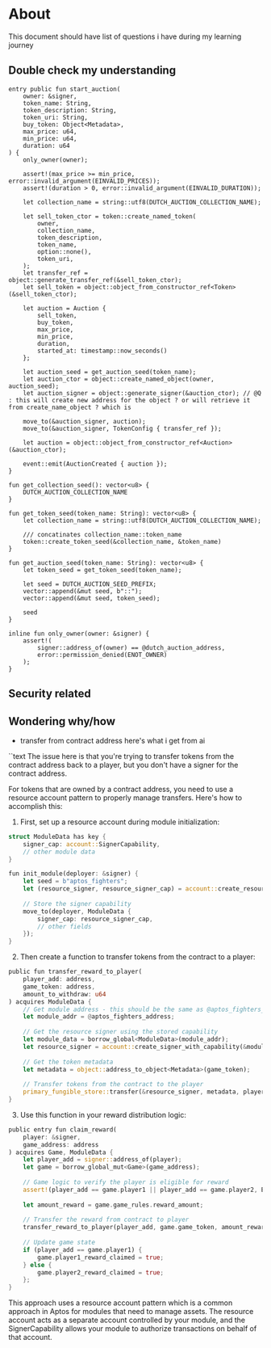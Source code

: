 # About 
This document should have list of questions i have during my learning journey 

## Double check my understanding 
```move 
entry public fun start_auction(
    owner: &signer,
    token_name: String,
    token_description: String,
    token_uri: String,
    buy_token: Object<Metadata>,
    max_price: u64,
    min_price: u64,
    duration: u64
) {
    only_owner(owner);

    assert!(max_price >= min_price, error::invalid_argument(EINVALID_PRICES));
    assert!(duration > 0, error::invalid_argument(EINVALID_DURATION));

    let collection_name = string::utf8(DUTCH_AUCTION_COLLECTION_NAME);

    let sell_token_ctor = token::create_named_token(
        owner,
        collection_name,
        token_description,
        token_name,
        option::none(),
        token_uri,
    );
    let transfer_ref = object::generate_transfer_ref(&sell_token_ctor);
    let sell_token = object::object_from_constructor_ref<Token>(&sell_token_ctor);

    let auction = Auction {
        sell_token,
        buy_token,
        max_price,
        min_price,
        duration,
        started_at: timestamp::now_seconds()
    };

    let auction_seed = get_auction_seed(token_name);
    let auction_ctor = object::create_named_object(owner, auction_seed);
    let auction_signer = object::generate_signer(&auction_ctor); // @Q : this will create new address for the object ? or will retrieve it from create_name_object ? which is 

    move_to(&auction_signer, auction);
    move_to(&auction_signer, TokenConfig { transfer_ref });

    let auction = object::object_from_constructor_ref<Auction>(&auction_ctor);

    event::emit(AuctionCreated { auction });
}

fun get_collection_seed(): vector<u8> {
    DUTCH_AUCTION_COLLECTION_NAME
}

fun get_token_seed(token_name: String): vector<u8> {
    let collection_name = string::utf8(DUTCH_AUCTION_COLLECTION_NAME);

    /// concatinates collection_name::token_name
    token::create_token_seed(&collection_name, &token_name)
}

fun get_auction_seed(token_name: String): vector<u8> {
    let token_seed = get_token_seed(token_name);

    let seed = DUTCH_AUCTION_SEED_PREFIX;
    vector::append(&mut seed, b"::");
    vector::append(&mut seed, token_seed);

    seed
}

inline fun only_owner(owner: &signer) {
    assert!(
        signer::address_of(owner) == @dutch_auction_address,
        error::permission_denied(ENOT_OWNER)
    );
}

```
## Security related 
## Wondering why/how
- transfer from contract address 
here's what i get from ai 

``text
The issue here is that you're trying to transfer tokens from the contract address back to a player, but you don't have a signer for the contract address.

For tokens that are owned by a contract address, you need to use a resource account pattern to properly manage transfers. Here's how to accomplish this:

1. First, set up a resource account during module initialization:

```rust
struct ModuleData has key {
    signer_cap: account::SignerCapability,
    // other module data
}

fun init_module(deployer: &signer) {
    let seed = b"aptos_fighters";
    let (resource_signer, resource_signer_cap) = account::create_resource_account(deployer, seed);
    
    // Store the signer capability
    move_to(deployer, ModuleData {
        signer_cap: resource_signer_cap,
        // other fields
    });
}
```

2. Then create a function to transfer tokens from the contract to a player:

```rust
public fun transfer_reward_to_player(
    player_add: address, 
    game_token: address, 
    amount_to_withdraw: u64
) acquires ModuleData {
    // Get module address - this should be the same as @aptos_fighters_address
    let module_addr = @aptos_fighters_address;
    
    // Get the resource signer using the stored capability
    let module_data = borrow_global<ModuleData>(module_addr);
    let resource_signer = account::create_signer_with_capability(&module_data.signer_cap);
    
    // Get the token metadata
    let metadata = object::address_to_object<Metadata>(game_token);
    
    // Transfer tokens from the contract to the player
    primary_fungible_store::transfer(&resource_signer, metadata, player_add, amount_to_withdraw);
}
```

3. Use this function in your reward distribution logic:

```rust
public entry fun claim_reward(
    player: &signer,
    game_address: address
) acquires Game, ModuleData {
    let player_add = signer::address_of(player);
    let game = borrow_global_mut<Game>(game_address);
    
    // Game logic to verify the player is eligible for reward
    assert!(player_add == game.player1 || player_add == game.player2, ENOT_A_PLAYER);
    
    let amount_reward = game.game_rules.reward_amount;
    
    // Transfer the reward from contract to player
    transfer_reward_to_player(player_add, game.game_token, amount_reward);
    
    // Update game state
    if (player_add == game.player1) {
        game.player1_reward_claimed = true;
    } else {
        game.player2_reward_claimed = true;
    };
}
```

This approach uses a resource account pattern which is a common approach in Aptos for modules that need to manage assets. The resource account acts as a separate account controlled by your module, and the SignerCapability allows your module to authorize transactions on behalf of that account.

```